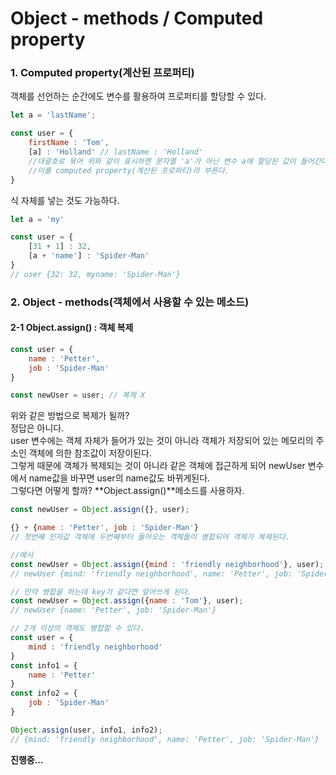 Object - methods / Computed property
=============
### 1. Computed property(계산된 프로퍼티)   
객체를 선언하는 순간에도 변수를 활용하여 프로퍼티를 할당할 수 있다.   
```javascript
let a = 'lastName';

const user = {
    firstName : 'Tom',
    [a] : 'Holland' // lastName : 'Holland'
    //대괄호로 묶어 위와 같이 표시하면 문자열 'a'가 아닌 변수 a에 할당된 값이 들어간다.
    //이를 computed property(계산된 프로퍼티)라 부른다.
}
```

식 자체를 넣는 것도 가능하다.
```javascript
let a = 'my'

const user = {
    [31 + 1] : 32,
    [a + 'name'] : 'Spider-Man'
}
// user {32: 32, myname: 'Spider-Man'}
```

### 2. Object - methods(객체에서 사용할 수 있는 메소드)
#### 2-1 Object.assign() : 객체 복제   
```javascript
const user = {
    name : 'Petter',
    job : 'Spider-Man'
}

const newUser = user; // 복제 X
```
위와 같은 방법으로 복제가 될까?   
정답은 아니다.   
user 변수에는 객체 자체가 들어가 있는 것이 아니라 객체가 저장되어 있는 메모리의 주소인 객체에 의한 참조값이 저장이된다.   
그렇게 때문에 객체가 복제되는 것이 아니라 같은 객체에 접근하게 되어 newUser 변수에서 name값을 바꾸면 user의 name값도 바뀌게된다.   
그렇다면 어떻게 할까?
**Object.assign()**메소드를 사용하자.   
```javascript
const newUser = Object.assign({}, user);

{} + {name : 'Petter', job : 'Spider-Man'}
// 첫번째 인자값 객체에 두번째부터 들어오는 객체들이 병합되어 객체가 복제된다.

//예시
const newUser = Object.assign({mind : 'friendly neighborhood'}, user);
// newUser {mind: 'friendly neighborhood', name: 'Petter', job: 'Spider-Man'}

// 만약 병합을 하는데 key가 같다면 덮어쓰게 된다.
const newUser = Object.assign({name : 'Tom'}, user);
// newUser {name: 'Petter', job: 'Spider-Man'}

// 2개 이상의 객체도 병합할 수 있다.
const user = {
    mind : 'friendly neighborhood'
}
const info1 = {
    name : 'Petter'
}
const info2 = {
    job : 'Spider-Man'
}

Object.assign(user, info1, info2);
// {mind: 'friendly neighborhood', name: 'Petter', job: 'Spider-Man'}
```

**진행중...**